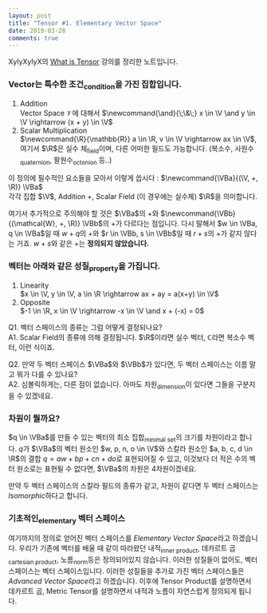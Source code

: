 ```yaml
---
layout: post
title: "Tensor #1. Elementary Vector Space"
date: 2019-03-28
comments: true
---
```

XylyXylyX의 [What is Tensor](https://www.youtube.com/watch?v=_pKxbNyjNe8&list=PLRlVmXqzHjUQARA37r4Qw3SHPqVXgqO6c) 강의를 정리한 노트입니다.

### Vector는 특수한 조건<sub>condition</sub>을 가진 집합입니다.  
1. Addition  
Vector Space $\newcommand{\V}{\mathcal{V}} \V$에 대해서 $\newcommand{\and}{\;\&\;} x \in \V \and y \in \V \rightarrow (x + y) \in \V$  
2. Scalar Multiplication  
$\newcommand{\R}{\mathbb{R}} a \in \R, v \in \V \rightarrow ax \in \V$, 여기서 $\R$은 실수 체<sub>field</sub>이며, 다른 어떠한 필드도 가능합니다. (복소수, 사원수<sub>quaternion</sub>, 팔원수<sub>octonion</sub> 등..)

이 정의에 필수적인 요소들을 모아서 이렇게 씁시다 : $\newcommand{\VBa}{(\V, +, \R)} \VBa$  
각각 집합 $\V$, Addition $+$, Scalar Field (이 경우에는 실수체) $\R$을 의미합니다.

여기서 추가적으로 주의해야 할 것은 $\VBa$의 $+$와 $\newcommand{\VBb}{(\mathcal{W}, +, \R)} \VBb$의 $+$가 다르다는 점입니다. 다시 말해서 $w \in \VBa, q \in \VBa$일 때 $w + q$의 $+$와 $r \in \VBb, s \in \VBb$일 때 $r + s$의 $+$가 같지 않다는 거죠. $w + s$와 같은 $+$는 **정의되지 않았습니다.**

### 벡터는 아래와 같은 성질<sub>property</sub>을 가집니다.
1. Linearity  
$x \in \V, y \in \V, a \in \R \rightarrow ax + ay = a(x+y) \in \V$
2. Opposite  
$-1 \in \R, x \in \V \rightarrow -x \in \V \and x + (-x) = 0$

>
Q1. 벡터 스페이스의 종류는 그럼 어떻게 결정되나요?  
A1. Scalar Field의 종류에 의해 결정됩니다. $\R$이라면 실수 벡터, $\mathbb{C}$라면 복소수 벡터, 이런 식이죠.

>
Q2. 만약 두 벡터 스페이스 $\VBa$와 $\VBb$가 있다면, 두 벡터 스페이스는 이름 말고 뭐가 다를 수 있나요?  
A2. 심볼릭하게는, 다른 점이 없습니다. 아마도 차원<sub>dimension</sub>이 있다면 그들을 구분지을 수 있겠네요.

### 차원이 뭘까요?
$q \in \VBa$를 만들 수 있는 벡터의 최소 집합<sub>minimal set</sub>의 크기를 차원이라고 합니다. $q$가 $\VBa$의 벡터 원소인 $w, p, n, o \in \V$와 스칼라 원소인 $a, b, c, d \in \R$의 결합 $q = aw + bp + cn + do$로 표현되어질 수 있고, 이것보다 더 적은 수의 벡터 원소로는 표현될 수 없다면, $\VBa$의 차원은 4차원이겠네요.

만약 두 벡터 스페이스의 스칼라 필드의 종류가 같고, 차원이 같다면 두 벡터 스페이스는 *Isomorphic*하다고 합니다.

### 기초적인<sub>elementary</sub> 벡터 스페이스
여기까지의 정의로 얻어진 벡터 스페이스를 *Elementary Vector Space*라고 하겠습니다. 우리가 기존에 벡터를 배울 때 같이 따라왔던 내적<sub>inner product</sub>, 데카르트 곱<sub>cartesian product</sub>, 노름<sub>norm</sub>등은 정의되어있지 않습니다. 이러한 성질들이 없어도, 벡터 스페이스는 벡터 스페이스입니다. 이러한 성질들을 추가로 가진 벡터 스페이스들은 *Advanced Vector Space*라고 하겠습니다. 이후에 Tensor Product를 설명하면서 데카르트 곱, Metric Tensor를 설명하면서 내적과 노름이 자연스럽게 정의되게 됩니다.